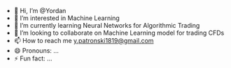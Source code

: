 - 👋 Hi, I’m @Yordan
- 👀 I’m interested in Machine Learning
- 🌱 I’m currently learning Neural Networks for Algorithmic Trading
- 💞️ I’m looking to collaborate on Machine Learning model for trading CFDs
- 📫 How to reach me y.patronski1819@gmail.com
- 😄 Pronouns: ...
- ⚡ Fun fact: ...

<!---
YordanPat/YordanPat is a ✨ special ✨ repository because its `README.md` (this file) appears on your GitHub profile.
You can click the Preview link to take a look at your changes.
--->
